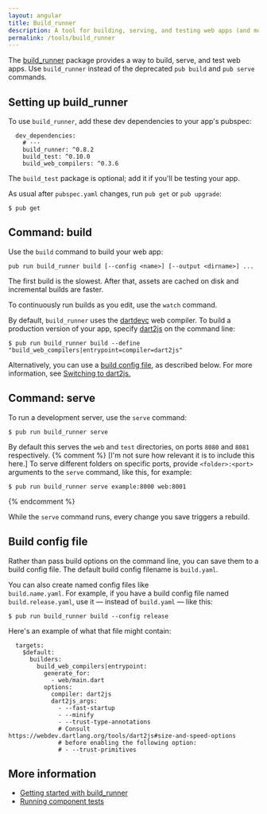 ```yaml
---
layout: angular
title: Build_runner
description: A tool for building, serving, and testing web apps (and more).
permalink: /tools/build_runner
---
```

<?code-excerpt path-base="examples/ng/doc"?>

The [build_runner][] package provides a way to build, serve, and test web apps.
Use `build_runner` instead of the deprecated `pub build` and `pub serve` commands.

## Setting up build_runner

To use `build_runner`, add these dev dependencies to your app's pubspec:

<?code-excerpt "quickstart/pubspec.yaml (build dependencies)" title?>
```
  dev_dependencies:
    # ···
    build_runner: ^0.8.2
    build_test: ^0.10.0
    build_web_compilers: ^0.3.6
```

The `build_test` package is optional; add it if you'll be testing your app.

As usual after `pubspec.yaml` changes, run `pub get` or `pub upgrade`:

```terminal
$ pub get
```

<a id="build"></a>
## Command: build

Use the `build` command to build your web app:

```
pub run build_runner build [--config <name>] [--output <dirname>] ...
```

The first build is the slowest. After that, assets are cached on disk and
incremental builds are faster.

To continuously run builds as you edit, use the `watch` command.

By default, `build_runner` uses the [dartdevc][] web compiler.
To build a production version of your app, specify [dart2js][] on the command line:

```terminal
$ pub run build_runner build --define "build_web_compilers|entrypoint=compiler=dart2js"
```

Alternatively, you can use a [build config file](#config), as described below.
For more information, see [Switching to dart2js.][Switching to dart2js]

<a id="serve"></a>
## Command: serve

To run a development server, use the `serve` command:

```terminal
$ pub run build_runner serve
```

By default this serves the `web` and `test` directories, on ports `8080` and `8081` respectively.
{% comment %}
[I'm not sure how relevant it is to include this here.]
To serve different folders on specific ports, provide `<folder>:<port>` arguments to the
`serve` command, like this, for example:

```terminal
$ pub run build_runner serve example:8000 web:8001
```
{% endcomment %}

While the `serve` command runs, every change you save triggers a rebuild.

<a id="config"></a>
## Build config file

Rather than pass build options on the command line, you can save them to
a build config file. The default build config filename is `build.yaml`.

You can also create named config files like <code> build.<i>name</i>.yaml</code>.
For example, if you have a build config file named `build.release.yaml`, use it
&mdash; instead of `build.yaml` &mdash; like this:

```terminal
$ pub run build_runner build --config release
```

<a id="dart2js-build-config"></a>
Here's an example of what that file might contain:

<?code-excerpt "quickstart/build.release.yaml" title?>
```
  targets:
    $default:
      builders:
        build_web_compilers|entrypoint:
          generate_for:
            - web/main.dart
          options:
            compiler: dart2js
            dart2js_args:
              - --fast-startup
              - --minify
              - --trust-type-annotations
              # Consult https://webdev.dartlang.org/tools/dart2js#size-and-speed-options
              # before enabling the following option:
              # - --trust-primitives
```

## More information

- [Getting started with build_runner][]
- [Running component tests][]

[build_runner]: https://pub.dartlang.org/packages/build_runner
[dart2js]: /tools/dart2js
[dartdevc]: /tools/dartdevc
[Getting started with build_runner]: https://github.com/dart-lang/build/blob/master/docs/getting_started.md
[Switching to dart2js]: https://github.com/dart-lang/build/blob/master/docs/getting_started.md#switching-to-dart2js
[Running component tests]: /angular/guide/testing/component/running-tests
